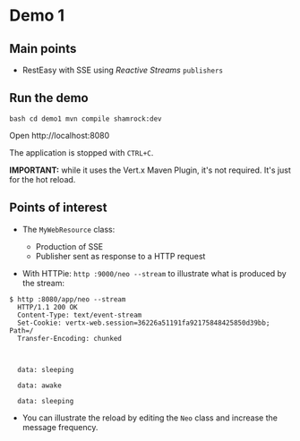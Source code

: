 # Demo 1

## Main points

* RestEasy with SSE using _Reactive Streams_ `publishers`


## Run the demo

``bash
cd demo1
mvn compile shamrock:dev 
``

Open http://localhost:8080

The application is stopped with `CTRL+C`.


**IMPORTANT:** while it uses the Vert.x Maven Plugin, it's not required. It's just for the hot reload.

## Points of interest

* The `MyWebResource` class:
  
  * Production of SSE
  * Publisher sent as response to a HTTP request
  
* With HTTPie: `http :9000/neo --stream` to illustrate what is produced by the stream:

```text
$ http :8080/app/neo --stream
  HTTP/1.1 200 OK
  Content-Type: text/event-stream
  Set-Cookie: vertx-web.session=36226a51191fa92175848425850d39bb; Path=/
  Transfer-Encoding: chunked
  
  
  
  data: sleeping
  
  data: awake
  
  data: sleeping

```   

* You can illustrate the reload by editing the `Neo` class and increase the message frequency.
